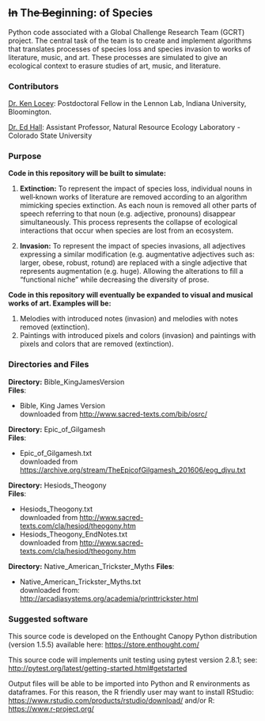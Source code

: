 ~~In~~ Th~~e Beg~~inning: of Species
-----

Python code associated with a Global Challenge Research Team (GCRT) project.The central task of the team is to create and implement algorithms that translates processes of species loss and species invasion to works of literature, music, and art. These processes are simulated to give an ecological context to erasure studies of art, music, and literature.

### Contributors
[Dr. Ken Locey](http://kenlocey.weecology.org/): Postdoctoral Fellow in the Lennon Lab, Indiana University, Bloomington.

[Dr. Ed Hall](http://www.nrel.colostate.edu/hall-lab/): Assistant Professor, Natural Resource Ecology Laboratory - Colorado State University  

### Purpose  

**Code in this repository will be built to simulate:**

1. **Extinction:** To represent the impact of species loss, individual nouns in well‐known works of literature are removed according to an algorithm mimicking species extinction. As each noun is removed all other parts of speech referring to that noun (e.g. adjective, pronouns) disappear simultaneously. This process represents the collapse of ecological interactions that occur when species are lost from an ecosystem.2. **Invasion:** To represent the impact of species invasions, all adjectives expressing a similar modification (e.g. augmentative adjectives such as: larger, obese, robust, rotund) are replaced with a single adjective that represents augmentation (e.g. huge). Allowing the alterations to fill a “functional niche” while decreasing the diversity of prose.**Code in this repository will eventually be expanded to visual and musical works of art. Examples will be:**

1. Melodies with introduced notes (invasion) and melodies with notes removed (extinction).
2. Paintings with introduced pixels and colors (invasion) and paintings with pixels and colors that are removed (extinction).

### Directories and Files

**Directory:** Bible\_KingJamesVersion  
**Files**:  

* Bible, King James Version  
downloaded from http://www.sacred-texts.com/bib/osrc/

**Directory:** Epic\_of\_Gilgamesh  
**Files**: 

* Epic\_of\_Gilgamesh.txt  
downloaded from https://archive.org/stream/TheEpicofGilgamesh_201606/eog_djvu.txt

**Directory:** Hesiods\_Theogony  
**Files**: 

* Hesiods\_Theogony.txt  
downloaded from http://www.sacred-texts.com/cla/hesiod/theogony.htm
* Hesiods\_Theogony\_EndNotes.txt  
downloaded from http://www.sacred-texts.com/cla/hesiod/theogony.htm

**Directory:** Native\_American\_Trickster\_Myths
**Files**: 

* Native\_American\_Trickster\_Myths.txt  
downloaded from: http://arcadiasystems.org/academia/printtrickster.html


### Suggested software

This source code is developed on the Enthought Canopy Python distribution (version 1.5.5) available here: https://store.enthought.com/

This source code will implements unit testing using pytest version 2.8.1; see: http://pytest.org/latest/getting-started.html#getstarted

Output files will be able to be imported into Python and R environments as dataframes. For this reason, the R friendly user may want to install RStudio: https://www.rstudio.com/products/rstudio/download/ and/or R: https://www.r-project.org/